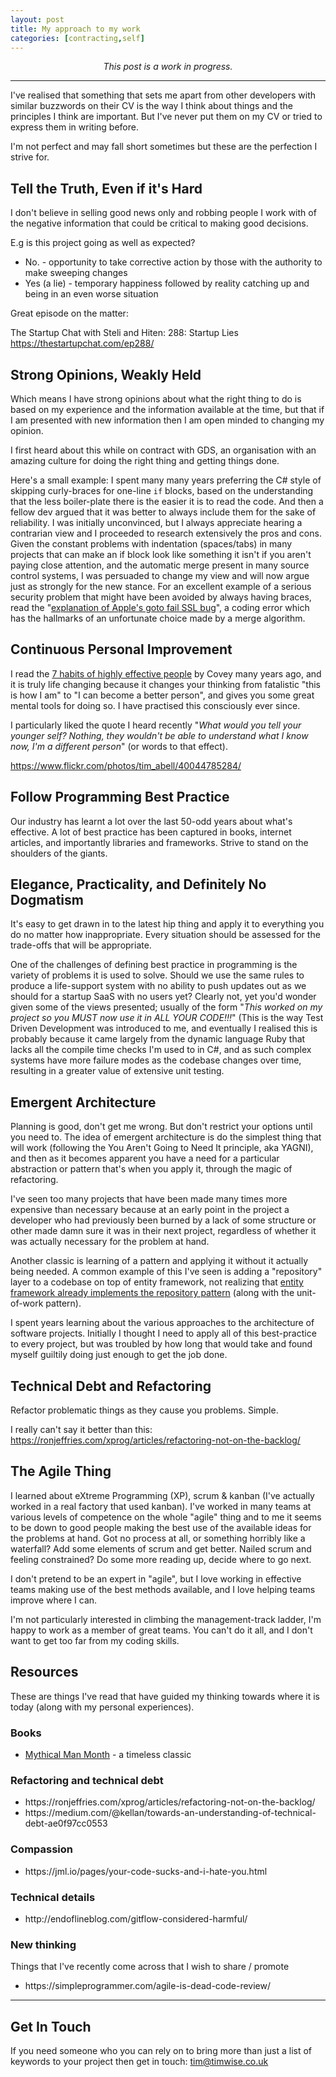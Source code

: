 ```yaml
---
layout: post
title: My approach to my work
categories: [contracting,self]
---
```


<p style="text-align:center;"><em>This post is a work in progress.</em></p>


<hr />

I've realised that something that sets me apart from other developers with similar buzzwords on their CV is the way I think about things and the principles I think are important. But I've never put them on my CV or tried to express them in writing before.

I'm not perfect and may fall short sometimes but these are the perfection I strive for.
<h2>Tell the Truth, Even if it's Hard</h2>
I don't believe in selling good news only and robbing people I work with of the negative information that could be critical to making good decisions.

E.g is this project going as well as expected?
<ul>
	<li>No. - opportunity to take corrective action by those with the authority to make sweeping changes</li>
	<li>Yes (a lie) - temporary happiness followed by reality catching up and being in an even worse situation</li>
</ul>
Great episode on the matter:

The Startup Chat with Steli and Hiten: 288: Startup Lies https://thestartupchat.com/ep288/
<h2>Strong Opinions, Weakly Held</h2>
Which means I have strong opinions about what the right thing to do is based on my experience and the information available at the time, but that if I am presented with new information then I am open minded to changing my opinion.

I first heard about this while on contract with GDS, an organisation with an amazing culture for doing the right thing and getting things done.

Here's a small example: I spent many many years preferring the C# style of skipping curly-braces for one-line <code>if</code> blocks, based on the understanding that the less boiler-plate there is the easier it is to read the code. And then a fellow dev argued that it was better to always include them for the sake of reliability. I was initially unconvinced, but I always appreciate hearing a contrarian view and I proceeded to research extensively the pros and cons. Given the constant problems with indentation (spaces/tabs) in many projects that can make an if block look like something it isn't if you aren't paying close attention, and the automatic merge present in many source control systems, I was persuaded to change my view and will now argue just as strongly for the new stance. For an excellent example of a serious security problem that might have been avoided by always having braces, read the "<a href="https://nakedsecurity.sophos.com/2014/02/24/anatomy-of-a-goto-fail-apples-ssl-bug-explained-plus-an-unofficial-patch/" target="_blank" rel="noopener">explanation of Apple's goto fail SSL bug</a>", a coding error which has the hallmarks of an unfortunate choice made by a merge algorithm.
<h2>Continuous Personal Improvement</h2>
I read the <a href="http://amzn.to/2FBTBJc" target="_blank" rel="noopener">7 habits of highly effective people</a> by Covey many years ago, and it is truly life changing because it changes your thinking from fatalistic "this is how I am" to "I can become a better person", and gives you some great mental tools for doing so. I have practised this consciously ever since.

I particularly liked the quote I heard recently "<em>What would you tell your younger self? Nothing, they wouldn't be able to understand what I know now, I'm a different person</em>" (or words to that effect).

https://www.flickr.com/photos/tim_abell/40044785284/
<h2>Follow Programming Best Practice</h2>
Our industry has learnt a lot over the last 50-odd years about what's effective. A lot of best practice has been captured in books, internet articles, and importantly libraries and frameworks. Strive to stand on the shoulders of the giants.
<h2>Elegance, Practicality, and Definitely No Dogmatism</h2>
It's easy to get drawn in to the latest hip thing and apply it to everything you do no matter how inappropriate. Every situation should be assessed for the trade-offs that will be appropriate.

One of the challenges of defining best practice in programming is the variety of problems it is used to solve. Should we use the same rules to produce a life-support system with no ability to push updates out as we should for a startup SaaS with no users yet? Clearly not, yet you'd wonder given some of the views presented; usually of the form "<em>This worked on my project so you MUST now use it in ALL YOUR CODE!!!</em>" (This is the way Test Driven Development was introduced to me, and eventually I realised this is probably because it came largely from the dynamic language Ruby that lacks all the compile time checks I'm used to in C#, and as such complex systems have more failure modes as the codebase changes over time, resulting in a greater value of extensive unit testing.
<h2>Emergent Architecture</h2>
Planning is good, don't get me wrong. But don't restrict your options until you need to. The idea of emergent architecture is do the simplest thing that will work (following the You Aren't Going to Need It principle, aka YAGNI), and then as it becomes apparent you have a need for a particular abstraction or pattern that's when you apply it, through the magic of refactoring.

I've seen too many projects that have been made many times more expensive than necessary because at an early point in the project a developer who had previously been burned by a lack of some structure or other made damn sure it was in their next project, regardless of whether it was actually necessary for the problem at hand.

Another classic is learning of a pattern and applying it without it actually being needed. A common example of this I've seen is adding a "repository" layer to a codebase on top of entity framework, not realizing that <a href="https://softwareengineering.stackexchange.com/a/220126/48240" target="_blank" rel="noopener">entity framework already implements the repository pattern</a> (along with the unit-of-work pattern).

I spent years learning about the various approaches to the architecture of software projects. Initially I thought I need to apply all of this best-practice to every project, but was troubled by how long that would take and found myself guiltily doing just enough to get the job done.
<h2>Technical Debt and Refactoring</h2>
Refactor problematic things as they cause you problems. Simple.

I really can't say it better than this: <a href="https://ronjeffries.com/xprog/articles/refactoring-not-on-the-backlog/" target="_blank" rel="noopener">https://ronjeffries.com/xprog/articles/refactoring-not-on-the-backlog/</a>
<h2>The Agile Thing</h2>
I learned about eXtreme Programming (XP), scrum & kanban (I've actually worked in a real factory that used kanban). I've worked in many teams at various levels of competence on the whole "agile" thing and to me it seems to be down to good people making the best use of the available ideas for the problems at hand. Got no process at all, or something horribly like a waterfall? Add some elements of scrum and get better. Nailed scrum and feeling constrained? Do some more reading up, decide where to go next.

I don't pretend to be an expert in "agile", but I love working in effective teams making use of the best methods available, and I love helping teams improve where I can.

I'm not particularly interested in climbing the management-track ladder, I'm happy to work as a member of great teams. You can't do it all, and I don't want to get too far from my coding skills.
<h2>Resources</h2>
These are things I've read that have guided my thinking towards where it is today (along with my personal experiences).
<h3>Books</h3>
<ul>
	<li><a href="http://amzn.to/2IoECzU" target="_blank" rel="noopener">Mythical Man Month</a> - a timeless classic</li>
</ul>
<h3>Refactoring and technical debt</h3>
<ul>
	<li>https://ronjeffries.com/xprog/articles/refactoring-not-on-the-backlog/</li>
	<li>https://medium.com/@kellan/towards-an-understanding-of-technical-debt-ae0f97cc0553</li>
</ul>
<h3>Compassion</h3>
<ul>
	<li>https://jml.io/pages/your-code-sucks-and-i-hate-you.html</li>
</ul>
<h3>Technical details</h3>
<ul>
	<li>http://endoflineblog.com/gitflow-considered-harmful/</li>
</ul>
<h3>New thinking</h3>
Things that I've recently come across that I wish to share / promote
<ul>
	<li>https://simpleprogrammer.com/agile-is-dead-code-review/</li>
</ul>

<hr />

<h2>Get In Touch</h2>
If you need someone who you can rely on to bring more than just a list of keywords to your project then get in touch: <a href="mailto:tim@timwise.co.uk">tim@timwise.co.uk</a>
